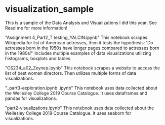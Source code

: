 # visualization_sample
This is a sample of the Data Analysis and Visualizations I did this year. See Read me for more information!

"Assignment 4_Part2_T testing_YALCIN.ipynb"
This notebook scrapes Wikipedia for list of American actresses, then it tests the hypothesis: 
'Do actresses born in the 1950s have longer pages compared to actresses born in the 1980s?'
Includes multiple examples of data visualizations utilizing histograms, boxplots and tables. 

"CS234_a02_Zeynep.ipynb"
This notebook scrapes a website to access the list of best woman directors. 
Then utilizes multiple forms of data visualizations. 

"_part3-exploration.ipynb .ipynb"
This notebook uses data collected about the Wellesley College 2019 Course Catalogue. 
It uses dataframes and pandas for visualizations. 

"part2-visualizations.ipynb"
This notebook uses data collected about the Wellesley College 2019 Course Catalogue. 
It uses seaborn for visualizations. 


